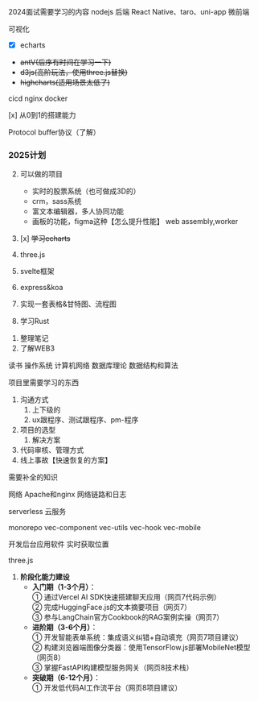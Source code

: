 2024面试需要学习的内容
nodejs 后端
React Native、taro、uni-app
微前端

可视化
  - [x] echarts
  - ~~antV(后序有时间在学习一下)~~
  - ~~d3js(高阶玩法，使用three.js替换)~~
  - ~~highcharts(适用场景太低了)~~


cicd
nginx
docker

[x] 从0到1的搭建能力

Protocol buffer协议（了解）

### 2025计划

2. 可以做的项目
   - 实时的股票系统（也可做成3D的）
   - crm，sass系统
   - 富文本编辑器，多人协同功能
   - 画板的功能，figma这种【怎么提升性能】 web assembly,worker

3. [x] ~~学习echarts~~
4. three.js
5. svelte框架
6. express&koa
7. 实现一套表格&甘特图、流程图
8. 学习Rust
<!-- svelte是怎么实现数据更新到视图上的？ -->
1. 整理笔记
2. 了解WEB3

读书
操作系统
计算机网络
数据库理论
数据结构和算法

项目里需要学习的东西
1. 沟通方式
   1. 上下级的
   2. ux跟程序、测试跟程序、pm-程序
2. 项目的选型
   1. 解决方案
3. 代码审核、管理方式
4. 线上事故【快速恢复的方案】


需要补全的知识

网络
Apache和nginx
网络链路和日志

serverless
云服务

monorepo
vec-component
vec-utils
vec-hook
vec-mobile

<!-- 文档使用storybook编写，jest 测试组件 -->

开发后台应用软件
实时获取位置



three.js
1. **阶段化能力建设**  
   - **入门期（1-3个月）**：  
     ① 通过Vercel AI SDK快速搭建聊天应用（网页7代码示例）  
     ② 完成HuggingFace.js的文本摘要项目（网页7）  
     ③ 参与LangChain官方Cookbook的RAG案例实操（网页7）
   - **进阶期（3-6个月）**：  
     ① 开发智能表单系统：集成语义纠错+自动填充（网页7项目建议）  
     ② 构建浏览器端图像分类器：使用TensorFlow.js部署MobileNet模型（网页8）  
     ③ 掌握FastAPI构建模型服务网关（网页8技术栈）
   - **突破期（6-12个月）**：  
     ① 开发低代码AI工作流平台（网页8项目建议）  